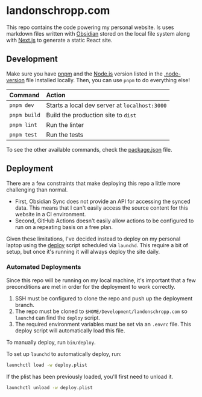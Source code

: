 # landonschropp.com

This repo contains the code powering my personal website. Is uses markdown files written with
[Obsidian](https://obsidian.md/) stored on the local file system along with
[Next.js](https://nextjs.org/) to generate a static React site.

## Development

Make sure you have [pnpm](https://pnpm.io/) and the [Node.js](https://nodejs.org/en/) version
listed in the [.node-version](.node-version) file installed locally. Then, you can use `pnpm` to do
everything else!

| Command      | Action                                        |
| :----------- | :-------------------------------------------- |
| `pnpm dev`   | Starts a local dev server at `localhost:3000` |
| `pnpm build` | Build the production site to `dist`           |
| `pnpm lint`  | Run the linter                                |
| `pnpm test`  | Run the tests                                 |

To see the other available commands, check the [package.json](package.json) file.

## Deployment

There are a few constraints that make deploying this repo a little more challenging than normal.

- First, Obsidian Sync does not provide an API for accessing the synced data. This means that I
  can't easily access the source content for this website in a CI environment.
- Second, GitHub Actions doesn't easily allow actions to be configured to run on a repeating
  basis on a free plan.

Given these limitations, I've decided instead to deploy on my personal laptop using the
[deploy](bin/deploy) script scheduled via `launchd`. This require a bit of setup, but once it's
running it will always deploy the site daily.

### Automated Deployments

Since this repo will be running on my local machine, it's important that a few preconditions are met
in order for the deployment to work correctly.

1. SSH must be configured to clone the repo and push up the deployment branch.
2. The repo must be cloned to `$HOME/Development/landonschropp.com` so `launchd` can find the
   `deploy` script.
3. The required environment variables must be set via an `.envrc` file. This deploy script will
   automatically load this file.

To manually deploy, run `bin/deploy`.

To set up `launchd` to automatically deploy, run:

```sh
launchctl load -w deploy.plist
```

If the plist has been previously loaded, you'll first need to unload it.

```sh
launchctl unload -w deploy.plist
```
